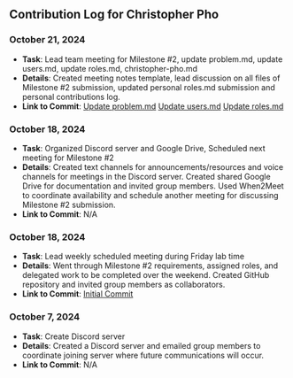 ## Contribution Log for Christopher Pho

### October 21, 2024
- **Task**: Lead team meeting for Milestone #2, update problem.md, update users.md, update roles.md, christopher-pho.md
- **Details**: Created meeting notes template, lead discussion on all files of Milestone #2 submission, updated personal roles.md submission and personal contributions log.
- **Link to Commit**: [Update problem.md](https://github.com/chrispho/language-study-app/commit/25ba47f391f10df56a711a774780969a782293d9) [Update users.md](https://github.com/chrispho/language-study-app/commit/9b4c8e3541ee27921ae0301359c2d8abc6b532c2) [Update roles.md](https://github.com/chrispho/language-study-app/commit/23da9c1ab0fce38bffc51232d34d147b8dfe4f8c)


### October 18, 2024
- **Task**: Organized Discord server and Google Drive, Scheduled next meeting for Milestone #2
- **Details**: Created text channels for announcements/resources and voice channels for meetings in the Discord server. Created shared Google Drive for documentation and invited group members. Used When2Meet to coordinate availability and schedule another meeting for discussing Milestone #2 submission.
- **Link to Commit**: N/A


### October 18, 2024
- **Task**: Lead weekly scheduled meeting during Friday lab time
- **Details**: Went through Milestone #2 requirements, assigned roles, and delegated work to be completed over the weekend. Created GitHub repository and invited group members as collaborators.
- **Link to Commit**: [Initial Commit](https://github.com/chrispho/language-study-app/commit/ec771a1e2ce1cad3eb10038de7aa43860aa1fc08)


### October 7, 2024
- **Task**: Create Discord server
- **Details**: Created a Discord server and emailed group members to coordinate joining server where future communications will occur.
- **Link to Commit**: N/A

